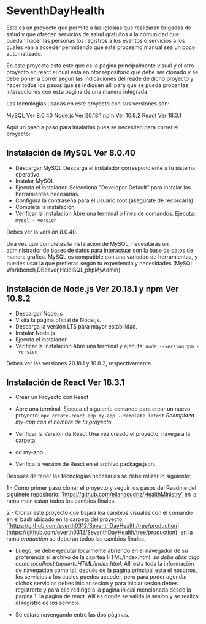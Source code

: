 # SeventhDayHealth

Este es un proyecto que permite a las iglesias que realizaran brigadas de salud y que ofrecen servicios de salud gratuitos a la comunidad que puedan hacer las personas los registros a los eventos o servicios a los cuales van a acceder  permitiendo que este procesmo manual sea un poco automatizado.

En este proyecto esta este que es la pagina principalmente visual y el otro proyecto en react el cual esta en otor repositorio que debe ser clonado y se debe poner a correr segun las indicaciones del reade de dicho proyecto y hacer todos los pasos que se indiquen alli para que se pueda probar las interacciones con esta pagina de una manera integrada.

Las tecnologias usadas en este proyecto con sus versiones son:

MySQL Ver 8.0.40
Node.js Ver 20.18.1
npm Ver 10.8.2
React Ver 18.3.1

Aqui un paso a paso para intalarlas pues se necesitan para correr el proyecto:

## Instalación de MySQL Ver 8.0.40
* Descargar MySQL
Descarga el instalador correspondiente a tu sistema operativo.
* Instalar MySQL
* Ejecuta el instalador.
Selecciona "Developer Default" para instalar las herramientas necesarias.
* Configura la contraseña para el usuario root (asegúrate de recordarla).
* Completa la instalación.
* Verificar la Instalación
Abre una terminal o línea de comandos.
Ejecuta:
`mysql --version`

Debes ver la versión 8.0.40.

Una vez que completes la instalación de MySQL, necesitarás un administrador de bases de datos para interactuar con la base de datos de manera gráfica. MySQL es compatible con una variedad de herramientas, y puedes usar la que prefieras según tu experiencia y necesidades (MySQL Workbench,DBeaver,HeidiSQL,phpMyAdmin)

## Instalación de Node.js Ver 20.18.1 y npm Ver 10.8.2

* Descargar Node.js
* Visita la página oficial de Node.js.
* Descarga la versión LTS para mayor estabilidad.
* Instalar Node.js
* Ejecuta el instalador.
* Verificar la Instalación
Abre una terminal y ejecuta:
`node --version`
`npm --version`

Debes ver las versiones 20.18.1 y 10.8.2, respectivamente.

##  Instalación de React Ver 18.3.1

* Crear un Proyecto con React
* Abre una terminal.
Ejecuta el siguiente comando para crear un nuevo proyecto:
`npx create-react-app my-app --template latest`
*Reemplaza my-app con el nombre de tu proyecto.*

*  Verificar la Versión de React
Una vez creado el proyecto, navega a la carpeta:

* cd my-app
* Verifica la versión de React en el archivo package.json.

Después de tener las tecnologias necesarias se debe  relizar lo siguiente:

1 - Como primer paso clonar el proyecto y seguir los pasos del Readme del siguinete repositorio: ´https://github.com/elianacudriz/HealthMinistry´ en la rama main estan todos los cambios finales.

2 - Clonar este proyecto que bajará loa cambios visuales con el comando en el bash ubicado en la carpeta del proyecto: ´[https://github.com/everth0312/SeventhDayHealth/tree/production](https://github.com/everth0312/SeventhDayHealth/tree/production)` en la rama *production* se deberan todos los cambios finales.

* Luego, se debe ejecutar localmente abriendo en el navegador de su proferencia el archivo de la caprtea HTML/index.html. *se debe abrir algo como localhost:tupuertoHTML/index.html.* Allí esta toda la información de navegación como tal, depués de la página principal esta el nosotros, los servicios a los cuales puedes acceder, pero para poder agendar dichos servicios debes iniciar sesion y para iniciar sesion debes registrarte y para ello redirige a la pagina inicial mencionada désde la pagina 1. la pagina de react. Allí es donde se valida la sesion y se realiza el registro de los servicio.

* Se estara navengando entre las dos páginas.
